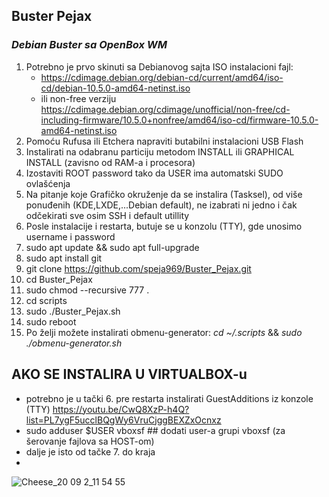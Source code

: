 <!-- Headings -->
## **Buster Pejax**
### *Debian Buster sa OpenBox WM*
<!-- OL (Ordered List) -->
1. Potrebno je prvo skinuti sa Debianovog sajta ISO instalacioni fajl:
    * https://cdimage.debian.org/debian-cd/current/amd64/iso-cd/debian-10.5.0-amd64-netinst.iso
    * ili non-free verziju https://cdimage.debian.org/cdimage/unofficial/non-free/cd-including-firmware/10.5.0+nonfree/amd64/iso-cd/firmware-10.5.0-amd64-netinst.iso
1. Pomoću Rufusa ili Etchera napraviti butabilni instalacioni USB Flash 
1. Instalirati na odabranu particiju metodom INSTALL ili GRAPHICAL INSTALL (zavisno od RAM-a i procesora)
1. Izostaviti ROOT password tako da USER ima automatski SUDO ovlašćenja
1. Na pitanje koje Grafičko okruženje da se instalira (Tasksel), od više ponuđenih (KDE,LXDE,...Debian default), ne izabrati ni jedno i čak odčekirati sve osim SSH i default utillity
1. Posle instalacije i restarta, butuje se u konzolu (TTY), gde unosimo username i password
1. sudo apt update && sudo apt full-upgrade
1. sudo apt install git
1. git clone https://github.com/speja969/Buster_Pejax.git
1. cd Buster_Pejax
1. sudo chmod --recursive 777 .
1. cd scripts
1. sudo ./Buster_Pejax.sh
1. sudo reboot
1. Po želji možete instalirati obmenu-generator:    _cd ~/.scripts_ && _sudo ./obmenu-generator.sh_

<!-- Headings -->
## AKO SE INSTALIRA U VIRTUALBOX-u
* potrebno je u tački 6. pre restarta instalirati GuestAdditions iz konzole (TTY) https://youtu.be/CwQ8XzP-h4Q?list=PL7ygF5ucclBQgWy6VruCjggBEXZxOcnxz
* sudo adduser $USER vboxsf   ## dodati user-a grupi vboxsf (za šerovanje fajlova sa HOST-om)
* dalje je isto od tačke 7. do kraja
* 

![Cheese_20 09 2_11 54 55](https://user-images.githubusercontent.com/62497469/91967654-cb592500-ed13-11ea-9b6b-18d53566a27d.png)
